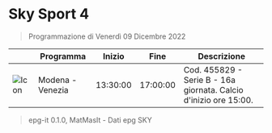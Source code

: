 # Sky Sport 4
> Programmazione di Venerdì 09 Dicembre 2022

||Programma|Inizio|Fine|Descrizione|
|---|---|---|---|---|
|![Icon](https://guidatv.sky.it/uuid/0ca3e7f8-f3fb-4ee0-b6e5-9a2ab98e8d00/cover?md5ChecksumParam=f48154009151acc03b10c2cd48a6ab54)|Modena - Venezia|13:30:00|17:00:00|Cod. 455829 - Serie B - 16a giornata. Calcio d&#039;inizio ore 15:00.



 > epg-it 0.1.0, MatMasIt - Dati epg SKY